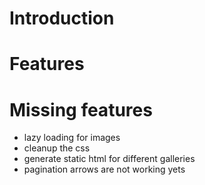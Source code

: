 # Introduction

# Features

# Missing features
- lazy loading for images
- cleanup the css
- generate static html for different galleries
- pagination arrows are not working yets